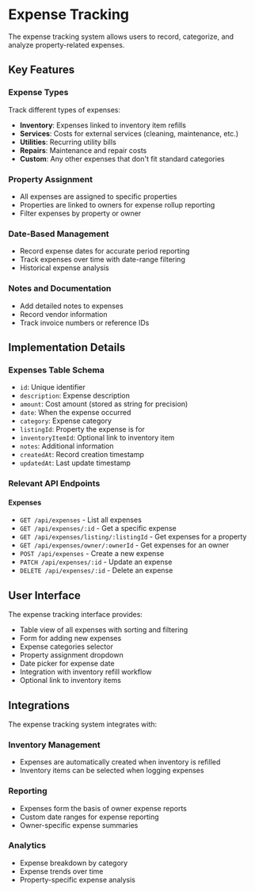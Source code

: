 # Expense Tracking

The expense tracking system allows users to record, categorize, and analyze property-related expenses.

## Key Features

### Expense Types
Track different types of expenses:
- **Inventory**: Expenses linked to inventory item refills
- **Services**: Costs for external services (cleaning, maintenance, etc.)
- **Utilities**: Recurring utility bills
- **Repairs**: Maintenance and repair costs
- **Custom**: Any other expenses that don't fit standard categories

### Property Assignment
- All expenses are assigned to specific properties
- Properties are linked to owners for expense rollup reporting
- Filter expenses by property or owner

### Date-Based Management
- Record expense dates for accurate period reporting
- Track expenses over time with date-range filtering
- Historical expense analysis

### Notes and Documentation
- Add detailed notes to expenses
- Record vendor information
- Track invoice numbers or reference IDs

## Implementation Details

### Expenses Table Schema
- `id`: Unique identifier
- `description`: Expense description
- `amount`: Cost amount (stored as string for precision)
- `date`: When the expense occurred
- `category`: Expense category
- `listingId`: Property the expense is for
- `inventoryItemId`: Optional link to inventory item
- `notes`: Additional information
- `createdAt`: Record creation timestamp
- `updatedAt`: Last update timestamp

### Relevant API Endpoints

#### Expenses
- `GET /api/expenses` - List all expenses
- `GET /api/expenses/:id` - Get a specific expense
- `GET /api/expenses/listing/:listingId` - Get expenses for a property
- `GET /api/expenses/owner/:ownerId` - Get expenses for an owner
- `POST /api/expenses` - Create a new expense
- `PATCH /api/expenses/:id` - Update an expense
- `DELETE /api/expenses/:id` - Delete an expense

## User Interface

The expense tracking interface provides:
- Table view of all expenses with sorting and filtering
- Form for adding new expenses
- Expense categories selector
- Property assignment dropdown
- Date picker for expense date
- Integration with inventory refill workflow
- Optional link to inventory items

## Integrations

The expense tracking system integrates with:

### Inventory Management
- Expenses are automatically created when inventory is refilled
- Inventory items can be selected when logging expenses

### Reporting
- Expenses form the basis of owner expense reports
- Custom date ranges for expense reporting
- Owner-specific expense summaries

### Analytics
- Expense breakdown by category
- Expense trends over time
- Property-specific expense analysis
